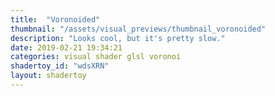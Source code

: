 ```yaml
---
title:  "Voronoided"
thumbnail: "/assets/visual_previews/thumbnail_voronoided"
description: "Looks cool, but it's pretty slow."
date: 2019-02-21 19:34:21
categories: visual shader glsl voronoi
shadertoy_id: "wdsXRN" 
layout: shadertoy
---
```


